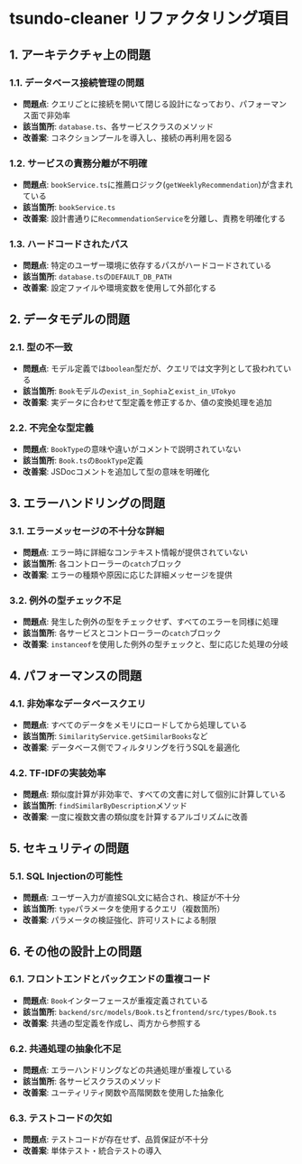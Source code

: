# tsundo-cleaner リファクタリング項目

## 1. アーキテクチャ上の問題

### 1.1. データベース接続管理の問題
- **問題点**: クエリごとに接続を開いて閉じる設計になっており、パフォーマンス面で非効率
- **該当箇所**: `database.ts`、各サービスクラスのメソッド
- **改善案**: コネクションプールを導入し、接続の再利用を図る

### 1.2. サービスの責務分離が不明確
- **問題点**: `bookService.ts`に推薦ロジック(`getWeeklyRecommendation`)が含まれている
- **該当箇所**: `bookService.ts`
- **改善案**: 設計書通りに`RecommendationService`を分離し、責務を明確化する

### 1.3. ハードコードされたパス
- **問題点**: 特定のユーザー環境に依存するパスがハードコードされている
- **該当箇所**: `database.ts`の`DEFAULT_DB_PATH`
- **改善案**: 設定ファイルや環境変数を使用して外部化する

## 2. データモデルの問題

### 2.1. 型の不一致
- **問題点**: モデル定義では`boolean`型だが、クエリでは文字列として扱われている
- **該当箇所**: `Book`モデルの`exist_in_Sophia`と`exist_in_UTokyo`
- **改善案**: 実データに合わせて型定義を修正するか、値の変換処理を追加

### 2.2. 不完全な型定義
- **問題点**: `BookType`の意味や違いがコメントで説明されていない
- **該当箇所**: `Book.ts`の`BookType`定義
- **改善案**: JSDocコメントを追加して型の意味を明確化

## 3. エラーハンドリングの問題

### 3.1. エラーメッセージの不十分な詳細
- **問題点**: エラー時に詳細なコンテキスト情報が提供されていない
- **該当箇所**: 各コントローラーの`catch`ブロック
- **改善案**: エラーの種類や原因に応じた詳細メッセージを提供

### 3.2. 例外の型チェック不足
- **問題点**: 発生した例外の型をチェックせず、すべてのエラーを同様に処理
- **該当箇所**: 各サービスとコントローラーの`catch`ブロック
- **改善案**: `instanceof`を使用した例外の型チェックと、型に応じた処理の分岐

## 4. パフォーマンスの問題

### 4.1. 非効率なデータベースクエリ
- **問題点**: すべてのデータをメモリにロードしてから処理している
- **該当箇所**: `SimilarityService.getSimilarBooks`など
- **改善案**: データベース側でフィルタリングを行うSQLを最適化

### 4.2. TF-IDFの実装効率
- **問題点**: 類似度計算が非効率で、すべての文書に対して個別に計算している
- **該当箇所**: `findSimilarByDescription`メソッド
- **改善案**: 一度に複数文書の類似度を計算するアルゴリズムに改善

## 5. セキュリティの問題

### 5.1. SQL Injectionの可能性
- **問題点**: ユーザー入力が直接SQL文に結合され、検証が不十分
- **該当箇所**: `type`パラメータを使用するクエリ（複数箇所）
- **改善案**: パラメータの検証強化、許可リストによる制限

## 6. その他の設計上の問題

### 6.1. フロントエンドとバックエンドの重複コード
- **問題点**: `Book`インターフェースが重複定義されている
- **該当箇所**: `backend/src/models/Book.ts`と`frontend/src/types/Book.ts`
- **改善案**: 共通の型定義を作成し、両方から参照する

### 6.2. 共通処理の抽象化不足
- **問題点**: エラーハンドリングなどの共通処理が重複している
- **該当箇所**: 各サービスクラスのメソッド
- **改善案**: ユーティリティ関数や高階関数を使用した抽象化

### 6.3. テストコードの欠如
- **問題点**: テストコードが存在せず、品質保証が不十分
- **改善案**: 単体テスト・統合テストの導入
